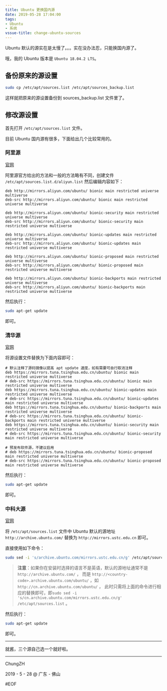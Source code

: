 ```yaml
---
title: Ubuntu 更换国内源
date: 2019-05-28 17:04:00
tags:
- Ubuntu
- 系统
vssue-title: change-ubuntu-sources
---
```


Ubuntu 默认的源实在是太慢了。。。实在没办法忍，只能换国内源了。

哦，我的 Ubuntu 版本是 `Ubuntu 18.04.2 LTS`。

<!-- More --> <!-- more -->

## 备份原来的源设置

```bash
sudo cp /etc/apt/sources.list /etc/apt/sources_backup.list
```

这样就把原来的源设置备份到 sources_backup.list 文件里了。

## 修改源设置

首先打开 `/etc/apt/sources.list` 文件。

目前 Ubuntu 国内源有很多，下面给出几个比较常用的。

### 阿里源

[官网](https://mirrors.aliyun.com)

阿里源官方给出的方法和一般的方法略有不同，创建文件 `/etc/apt/sources.list.d/aliyun.list` 然后编辑内容如下：

```
deb http://mirrors.aliyun.com/ubuntu/ bionic main restricted universe multiverse
deb-src http://mirrors.aliyun.com/ubuntu/ bionic main restricted universe multiverse

deb http://mirrors.aliyun.com/ubuntu/ bionic-security main restricted universe multiverse
deb-src http://mirrors.aliyun.com/ubuntu/ bionic-security main restricted universe multiverse

deb http://mirrors.aliyun.com/ubuntu/ bionic-updates main restricted universe multiverse
deb-src http://mirrors.aliyun.com/ubuntu/ bionic-updates main restricted universe multiverse

deb http://mirrors.aliyun.com/ubuntu/ bionic-proposed main restricted universe multiverse
deb-src http://mirrors.aliyun.com/ubuntu/ bionic-proposed main restricted universe multiverse

deb http://mirrors.aliyun.com/ubuntu/ bionic-backports main restricted universe multiverse
deb-src http://mirrors.aliyun.com/ubuntu/ bionic-backports main restricted universe multiverse
```

然后执行：

```bash
sudo apt-get update
```

即可。

### 清华源

[官网](https://mirror.tuna.tsinghua.edu.cn/help/ubuntu/)

将源设置文件替换为下面内容即可：

```
# 默认注释了源码镜像以提高 apt update 速度，如有需要可自行取消注释
deb https://mirrors.tuna.tsinghua.edu.cn/ubuntu/ bionic main restricted universe multiverse
# deb-src https://mirrors.tuna.tsinghua.edu.cn/ubuntu/ bionic main restricted universe multiverse
deb https://mirrors.tuna.tsinghua.edu.cn/ubuntu/ bionic-updates main restricted universe multiverse
# deb-src https://mirrors.tuna.tsinghua.edu.cn/ubuntu/ bionic-updates main restricted universe multiverse
deb https://mirrors.tuna.tsinghua.edu.cn/ubuntu/ bionic-backports main restricted universe multiverse
# deb-src https://mirrors.tuna.tsinghua.edu.cn/ubuntu/ bionic-backports main restricted universe multiverse
deb https://mirrors.tuna.tsinghua.edu.cn/ubuntu/ bionic-security main restricted universe multiverse
# deb-src https://mirrors.tuna.tsinghua.edu.cn/ubuntu/ bionic-security main restricted universe multiverse

# 预发布软件源，不建议启用
# deb https://mirrors.tuna.tsinghua.edu.cn/ubuntu/ bionic-proposed main restricted universe multiverse
# deb-src https://mirrors.tuna.tsinghua.edu.cn/ubuntu/ bionic-proposed main restricted universe multiverse
```

然后执行：

```bash
sudo apt-get update
```

即可。

### 中科大源

[官网](https://mirrors.ustc.edu.cn/ubuntu/)

将 `/etc/apt/sources.list` 文件中 Ubuntu 默认的源地址 `http://archive.ubuntu.com/` 替换为 `http://mirrors.ustc.edu.cn` 即可。

直接使用如下命令：

```bash
sudo sed -i 's/archive.ubuntu.com/mirrors.ustc.edu.cn/g' /etc/apt/sources.list
```

> **注意**：如果你在安装时选择的语言不是英语，默认的源地址通常不是 `http://archive.ubuntu.com/` ， 而是 `http://<country-code>.archive.ubuntu.com/ubuntu/` ，如 `http://cn.archive.ubuntu.com/ubuntu/` ， 此时只需将上面的命令进行相应的替换即可，即`sudo sed -i 's/cn.archive.ubuntu.com/mirrors.ustc.edu.cn/g' /etc/apt/sources.list` 。

然后执行：

```bash
sudo apt-get update
```

即可。

------

就酱，三个源自己选一个就好啦。

------

ChungZH

2019 - 5 - 28 @ 广东 - 佛山 

#EOF

<Vssue title="change-ubuntu-sources" />